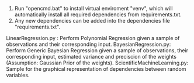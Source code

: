 1. Run "opencmd.bat" to install virtual enviroment "venv", which will automatically install all required dependencies from requirements.txt.
2.  Any new dependencies can be added into the dependencies file "requirements.txt".

LinearRegression.py :  Perform Polynomial Regression given a sample of observations and their corresponding input. 
BayesianRegression.py: Perform Generic Bayesian Regression given a sample of observations, their corresponding input, estimated variance and preciscion of the weights (Assumption: Gaussian Prior of the weights).
ScientificMachineLearning.py: Sample for the graphical representation of dependencies between random variables. 
